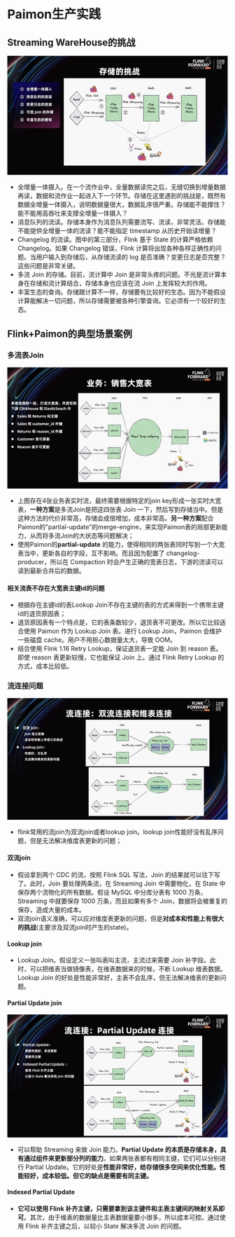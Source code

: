 # Paimon生产实践

## Streaming WareHouse的挑战

![](../../img/paimonSolution.jpg)

* 全增量一体摄入。在一个流作业中，全量数据读完之后，无缝切换到增量数据再读，数据和流作业一起进入下一个环节。存储在这里遇到的挑战是，既然有数据全增量一体摄入，说明数据量很大，数据乱序很严重。存储能不能撑住？能不能用高吞吐来支撑全增量一体摄入？
* 消息队列的流读。存储本身作为消息队列需要流写、流读，非常灵活。存储能不能提供全增量一体的流读？能不能指定 timestamp 从历史开始读增量？
* Changelog 的流读。图中的第三部分，Flink 基于 State 的计算严格依赖 Changelog。如果 Changelog 错误，Flink 计算将出现各种各样正确性的问题。当用户输入到存储后，从存储流读的 log 是否准确？变更日志是否完整？这些问题是非常关键。
* 多流 Join 的存储。目前，流计算中 Join 是非常头疼的问题。不光是流计算本身在存储和流计算结合，存储本身也应该在流 Join 上发挥较大的作用。
* 丰富生态的查询。存储跟计算不一样，存储要有比较好的生态。因为不能假设计算能解决一切问题，所以存储需要被各种引擎查询。它必须有一个较好的生态。

## Flink+Paimon的典型场景案例

### 多流表Join

![](../../img/多流join.jpg)

* 上图存在4张业务表实时流，最终需要根据特定的join key形成一张实时大宽表，**一种方案**是多流Join是把这四张表 Join 一下，然后写到存储当中。但是这种方法的代价非常高，存储会成倍增加，成本非常高。**另一种方案**配合Paimon的"partial-update"的merge-engine，来实现Paimon表的局部更新能力，从而将多流Join的大状态等问题解决；
* 使用Paimon的**partial-update** 的能力，使得相同的两张表同时写到一个大宽表当中，更新各自的字段，互不影响。而且因为配置了 changelog-producer，所以在 Compaction 时会产生正确的宽表日志，下游的流读可以读到最新合并后的数据。

#### 相关流表不存在大宽表主键id的问题

* 根据存在主键id的表Lookup Join不存在主键的表的方式来得到一个携带主键id的退货原因表；
* 退货原因表有一个特点是，它的表条数较少，退货表不可更改。所以它比较适合使用 Paimon 作为 Lookup Join 表。进行 Lookup Join，Paimon 会维护一些磁盘 cache。用户不用担心数据量太大，导致 OOM。
* 结合使用 Flink 1.16 Retry Lookup，保证退货表一定能 Join 到 reason 表。即使 reason 表更新较慢，它也能保证 Join 上。通过 Flink Retry Lookup 的方式，成本比较低。

### 流连接问题

![](../../img/传统双流join.jpg)

* flink常用的流join为双流join或者lookup join。lookup join性能好没有乱序问题，但是无法解决维度表更新的问题；

#### **双流join**

* 假设拿到两个 CDC 的流，按照 Flink SQL 写法，Join 的结果就可以往下写了。此时，Join 要处理两条流，在 Streaming Join 中需要物化，在 State 中保存两个流物化的所有数据。假设 MySQL 中分库分表有 1000 万条，Streaming 中就要保存 1000 万条，而且如果有多个 Join，数据将会被重复的保存，造成大量的成本。
* 双流join语义准确，可以应对维度表更新的问题，但是**对成本和性能上有很大的挑战**(主要涉及双流join时产生的state)。

#### Lookup join

* Lookup Join。假设定义一张叫表叫主流，主流过来需要 Join 补字段。此时，可以把维表当做镜像表，在维表数据来的时候，不断 Lookup 维表数据。Lookup Join 的好处是性能非常好，主表不会乱序，但无法解决维表的更新问题。

#### Partial Update join

![](../../img/paimon局部更新.jpg)

* 可以帮助 Streaming 来做 Join 能力。**Partial Update 的本质是存储本身，具有通过组件来更新部分列的能力**。如果两张表都有相同主键，它们可以分别进行 Partial Update。它的好处是**性能非常好，给存储很多空间来优化性能。性能较好，成本较低。但它的缺点是需要有同主键。**

#### Indexed Partial Update

* **它可以使用 Flink 补齐主键，只需要拿到该主键件和主表主键间的映射关系即可**。其次，由于维表的数据量比主表数据量要小很多，所以成本可控。通过使用 Flink 补齐主键之后，以较小 State 解决多流 Join 的问题。

